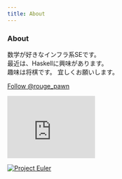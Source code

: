 ```yaml
---
title: About
---
```

<article>

<h3>About</h3>

数学が好きなインフラ系SEです。  
最近は、Haskellに興味があります。  
趣味は将棋です。
宜しくお願いします。  

<p>
<a href="https://twitter.com/rouge_pawn" class="twitter-follow-button" data-show-count="false">Follow @rouge_pawn</a>
<script>!function(d,s,id){var js,fjs=d.getElementsByTagName(s)[0],p=/^http:/.test(d.location)?'http':'https';if(!d.getElementById(id)){js=d.createElement(s);js.id=id;js.src=p+'://platform.twitter.com/widgets.js';fjs.parentNode.insertBefore(js,fjs);}}(document, 'script', 'twitter-wjs');</script>
</p>

<iframe src="http://githubbadge.appspot.com/IMOKURI" style="border: 0;height: 142px;width: 200px;overflow: hidden;"></iframe>

[![Project Euler](http://projecteuler.net/profile/IMOKURI.png)](http://projecteuler.net/)

</article>

